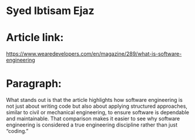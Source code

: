 # Syed Ibtisam Ejaz

# Article link: 
https://www.wearedevelopers.com/en/magazine/289/what-is-software-engineering
# Paragraph:
What stands out is that the article highlights how software engineering is not just about writing code but also about applying structured approaches, similar to civil or mechanical engineering, to ensure software is dependable and maintainable. That comparison makes it easier to see why software engineering is considered a true engineering discipline rather than just “coding.”
